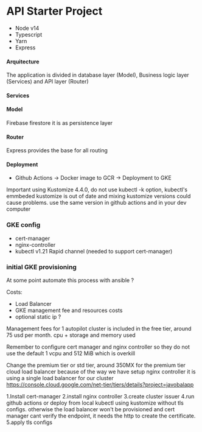 # API Starter Project

-   Node v14
-   Typescript
-   Yarn
-   Express

#### Arquitecture

The application is divided in database layer (Model), Business logic layer (Services) and API layer (Router)

#### Services

#### Model

Firebase firestore it is as persistence layer

#### Router
Express provides the base for all routing

#### Deployment
* Github Actions -> Docker image to GCR -> Deployment to GKE

Important using Kustomize 4.4.0, do not use kubectl -k option, kubectl's emmbeded kustomize is out of date and mixing kustomize versions could cause problems. use the same version in github actions and in your dev computer

### GKE config
* cert-manager
* nginx-controller
* kubectl v1.21 Rapid channel (needed to support cert-manager)


### initial GKE provisioning
At some point automate this process with ansible ?

Costs:
* Load Balancer
* GKE management fee and resources costs
* optional static ip ? 

Management fees for 1 autopilot cluster is included in the free tier, around 75 usd per month.
cpu + storage and memory used

Remember to configure cert manager and nginx controller so they do not use the default 1 vcpu and 512 MiB which is overkill

Change the premium tier or std tier, around 350MX for the premium tier cloud load balancer
because of the way we have setup nginx controller it is using a single load balancer for our cluster
https://console.cloud.google.com/net-tier/tiers/details?project=javobalapp

1.Install cert-manager
2.install nginx controller
3.create cluster issuer
4.run github actions or deploy from local kubectl using kustomize without tls configs. otherwise the load balancer won't be provisioned and cert manager cant verify the endpoint, it needs the http to create the certificate.
5.apply tls configs
